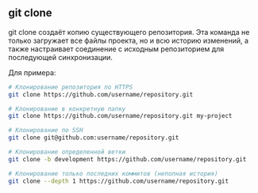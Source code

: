 ## git clone
git clone создаёт копию существующего репозитория. Эта команда не только загружает все файлы проекта, но и всю историю изменений, а также настраивает соединение с исходным репозиторием для последующей синхронизации.

Для примера:

```bash
# Клонирование репозитория по HTTPS
git clone https://github.com/username/repository.git

# Клонирование в конкретную папку
git clone https://github.com/username/repository.git my-project

# Клонирование по SSH
git clone git@github.com:username/repository.git

# Клонирование определенной ветки
git clone -b development https://github.com/username/repository.git

# Клонирование только последних коммитов (неполная история)
git clone --depth 1 https://github.com/username/repository.git
```
